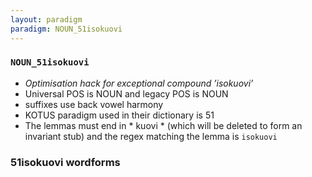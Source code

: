 ```yaml
---
layout: paradigm
paradigm: NOUN_51isokuovi
---
```

### ` NOUN_51isokuovi `

* _Optimisation hack for exceptional compound ’isokuovi’_
* Universal POS is NOUN and legacy POS is NOUN
* suffixes use back vowel harmony
* KOTUS paradigm used in their dictionary is 51
* The lemmas must end in * kuovi * (which will be deleted to form an invariant stub) and the regex matching the lemma is ` isokuovi `

### 51isokuovi wordforms


